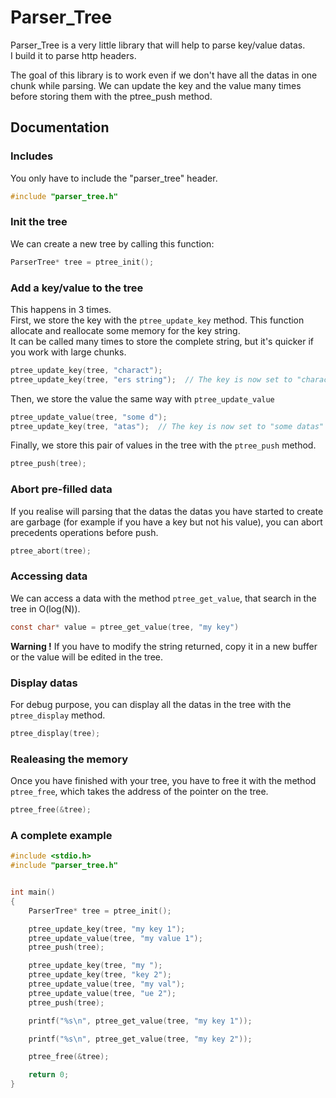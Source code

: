 # Parser_Tree

Parser_Tree is a very little library that will help to parse key/value datas.  
I build it to parse http headers.

The goal of this library is to work even if we don't have all the datas in one chunk while parsing. We can update the key and the value many times before storing them with the ptree_push method.

## Documentation

### Includes

You only have to include the "parser_tree" header.
```c
#include "parser_tree.h"
```

### Init the tree

We can create a new tree by calling this function:
```c
ParserTree* tree = ptree_init();
```

### Add a key/value to the tree

This happens in 3 times.  
First, we store the key with the `ptree_update_key` method. This function allocate and reallocate some memory for the key string.  
It can be called many times to store the complete string, but it's quicker if you work with large chunks.
```c
ptree_update_key(tree, "charact");
ptree_update_key(tree, "ers string");  // The key is now set to "characters string"
```

Then, we store the value the same way with `ptree_update_value`
```c
ptree_update_value(tree, "some d");
ptree_update_key(tree, "atas");  // The key is now set to "some datas"
```

Finally, we store this pair of values in the tree with the `ptree_push` method.
```c
ptree_push(tree);
```

### Abort pre-filled data

If you realise will parsing that the datas the datas you have started to create are garbage (for example if you have a key but not his value), you can abort precedents operations before push.
```c
ptree_abort(tree);
```

### Accessing data

We can access a data with the method `ptree_get_value`, that search in the tree in O(log(N)).
```c
const char* value = ptree_get_value(tree, "my key")
```
**Warning !** If you have to modify the string returned, copy it in a new buffer or the value will be edited in the tree.

### Display datas

For debug purpose, you can display all the datas in the tree with the `ptree_display` method.
```c
ptree_display(tree);
```

### Realeasing the memory

Once you have finished with your tree, you have to free it with the method `ptree_free`, which takes the address of the pointer on the tree.

```c
ptree_free(&tree);
```

### A complete example

```c
#include <stdio.h>
#include "parser_tree.h"


int main()
{
    ParserTree* tree = ptree_init();

    ptree_update_key(tree, "my key 1");
    ptree_update_value(tree, "my value 1");
    ptree_push(tree);

    ptree_update_key(tree, "my ");
    ptree_update_key(tree, "key 2");
    ptree_update_value(tree, "my val");
    ptree_update_value(tree, "ue 2");
    ptree_push(tree);

    printf("%s\n", ptree_get_value(tree, "my key 1"));

    printf("%s\n", ptree_get_value(tree, "my key 2"));

    ptree_free(&tree);

    return 0;
}
```